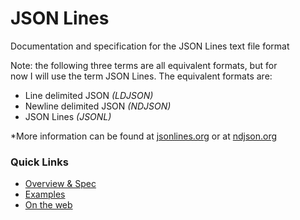 # JSON Lines
Documentation and specification for the JSON Lines text file format

Note: the following three terms are all equivalent formats, but for \
now I will use the term JSON Lines. The equivalent formats are:
- Line delimited JSON *(LDJSON)*
- Newline delimited JSON *(NDJSON)*
- JSON Lines *(JSONL)*

*More information can be found at [jsonlines.org](https://jsonlines.org/) or at [ndjson.org](http://ndjson.org/)

### Quick Links

- [Overview & Spec](https://jsonlines.org/)
- [Examples](https://jsonlines.org/examples/)
- [On the web](https://jsonlines.org/on_the_web/)

